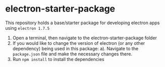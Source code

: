 # electron-starter-package
This repository holds a base/starter package for developing electron apps using `electron 1.7.5`

1. Open a terminal, then navigate to the electron-starter-package folder
2. If you would like to change the version of electron (or any other dependency) being used in this package:
  a). Navigate to the `package.json` file and make the necessary changes there.
3. Run `npm install` to install the dependencies 
 
